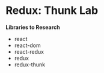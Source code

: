 # Redux: Thunk Lab

**Libraries to Research**
* react
* react-dom
* react-redux
* redux
* redux-thunk
